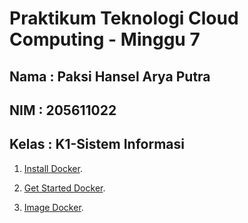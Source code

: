 Praktikum Teknologi Cloud Computing - Minggu 7
=====================

Nama : Paksi Hansel Arya Putra
--------
NIM : 205611022
--------
Kelas  : K1-Sistem Informasi
--------

1. [Install Docker](https://github.com/paksihansel/tekn-cloud-computing/blob/master/minggu-07/installasi_docker.md).

2. [Get Started Docker](https://github.com/paksihansel/tekn-cloud-computing/blob/master/minggu-07/get_started_docker.md).

3. [Image Docker](https://github.com/paksihansel/tekn-cloud-computing/blob/master/minggu-07/image_docker.md).
